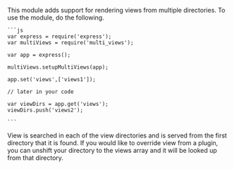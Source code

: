 This module adds support for rendering views from multiple directories. To use the module, do the following.


    ```js
    var express = require('express');
    var multiViews = require('multi_views');

    var app = express();

    multiViews.setupMultiViews(app);

    app.set('views',['views1']);
    
    // later in your code

    var viewDirs = app.get('views');
    viewDirs.push('views2');

    ```

View is searched in each of the view directories and is served from the first directory that it is found. If you would like to override view from a plugin, you can unshift your directory to the views array and it will be looked up from that directory.
